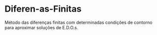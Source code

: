 # Diferen-as-Finitas
Método das diferenças finitas com determinadas condições de contorno para aproximar soluções de E.D.O.s.
